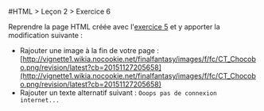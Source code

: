 #HTML > Leçon 2 > Exercice 6

Reprendre la page HTML créée avec l'[exercice 5](../exercice5) et y apporter la modification suivante :
- Rajouter une image à la fin de votre page : [http://vignette1.wikia.nocookie.net/finalfantasy/images/f/fc/CT_Chocobo.png/revision/latest?cb=20151127205658](http://vignette1.wikia.nocookie.net/finalfantasy/images/f/fc/CT_Chocobo.png/revision/latest?cb=20151127205658)
- Rajouter un texte alternatif suivant : `Ooops pas de connexion internet...`
